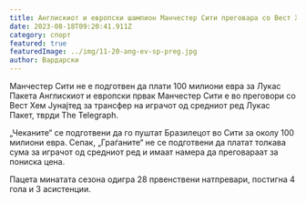 ```yaml
---
title: Англискиот и европски шампион Манчестер Сити преговара со Вест Хем ...
date: 2023-08-18T09:20:41.911Z
category: спорт
featured: true
featuredImage: ../img/11-20-ang-ev-sp-preg.jpg
author: Вардарски
---
```

Манчестер Сити не е подготвен да плати 100 милиони евра за Лукас Пакета
Англискиот и европски првак Манчестер Сити е во преговори со Вест Хем Јунајтед за трансфер на играчот од средниот ред Лукас Пакет, тврди The Telegraph.

„Чеканите“ се подготвени да го пуштат Бразилецот во Сити за околу 100 милиони евра. Сепак, „Граѓаните“ не се подготвени да платат толкава сума за играчот од средниот ред и имаат намера да преговараат за пониска цена.

Пацета минатата сезона одигра 28 првенствени натпревари, постигна 4 гола и 3 асистенции.